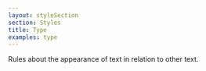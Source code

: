 ```yaml
---
layout: styleSection
section: Styles
title: Type
examples: type
---
```

Rules about the appearance of text in relation to other text.